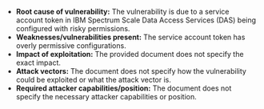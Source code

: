 - **Root cause of vulnerability:** The vulnerability is due to a service account token in IBM Spectrum Scale Data Access Services (DAS) being configured with risky permissions.
- **Weaknesses/vulnerabilities present:** The service account token has overly permissive configurations.
- **Impact of exploitation:** The provided document does not specify the exact impact.
- **Attack vectors:** The document does not specify how the vulnerability could be exploited or what the attack vector is.
- **Required attacker capabilities/position:** The document does not specify the necessary attacker capabilities or position.